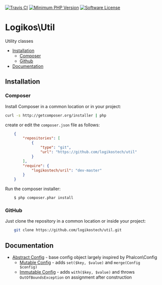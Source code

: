 [![Travis CI](https://img.shields.io/travis/logikostech/util/master.svg)](https://travis-ci.org/logikostech/util)
[![Minimum PHP Version](https://img.shields.io/badge/php-%3E%3D%205.6-8892BF.svg)](https://php.net/)
[![Software License](https://img.shields.io/badge/license-MIT-blue.svg)](https://raw.githubusercontent.com/logikostech/class-options/master/LICENSE)

# Logikos\Util
Utility classes

- [Installation](#installation)
  - [Composer](#composer)
  - [Github](#github)
- [Documentation](#documentation)

## Installation

### Composer

Install Composer in a common location or in your project:

```bash
curl -s http://getcomposer.org/installer | php
```

create or edit the `composer.json` file as follows:

```json
    {
        "repositories": [
            {
                "type": "git",
                "url": "https://github.com/logikostech/util"
            }
        ],
        "require": {
            "logikostech/uril": "dev-master"
        }
    }
```

Run the composer installer:

```bash
    $ php composer.phar install
```

### GitHub

Just clone the repository in a common location or inside your project:

```bash
    git clone https://github.com/logikostech/util.git
```

## Documentation
- [Abstract Config] - base config object largely inspired by Phalcon\Config
  - [Mutable Config] - adds `set($key, $value)` and `merge(Config $config)`
  - [Immutable Config] - adds `with($key, $value)` and throws `OutOfBoundsException` on assignment after construction
  
[Config]: src/Config.php
[MutableConfig]: src/Config/MutableConfig.php
[ImmutableConfig]: src/Config/ImmutableConfig.php
[Phalcon\Config]: https://docs.phalconphp.com/en/3.2/Phalcon_Config
[Abstract Config]: docs/config/README.md
[Mutable Config]: docs/config/mutable.md
[Immutable Config]: docs/config/immutable.md
